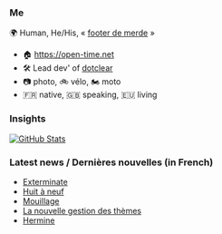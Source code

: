 ### Me

🌍 Human, He/His, « [footer de merde](https://open-time.net/post/2013/07/17/La-veritable-histoire-du-Footer-de-merde-) » 
* 🏠 https://open-time.net 
* 🛠️ Lead dev' of [dotclear](https://git.dotclear.org/dev/dotclear)
* 📷 photo, 🚲 vélo, 🏍️ moto 
* 🇫🇷 native, 🇬🇧 speaking, 🇪🇺 living

### Insights

[![GitHub Stats](https://github-readme-stats-sigma-five.vercel.app/api?username=franck-paul)](https://github.com/franck-paul)

### Latest news / Dernières nouvelles (in French)

<!-- BLOG-POST-LIST:START -->
- [Exterminate](https://open-time.net/post/2025/08/22/Exterminate)
- [Huit à neuf](https://open-time.net/post/2025/08/21/Huit-a-neuf)
- [Mouillage](https://open-time.net/post/2025/08/20/Mouillage)
- [La nouvelle gestion des thèmes](https://open-time.net/post/2025/08/19/La-nouvelle-gestion-des-themes)
- [Hermine](https://open-time.net/post/2025/08/18/Hermine)
<!-- BLOG-POST-LIST:END -->
